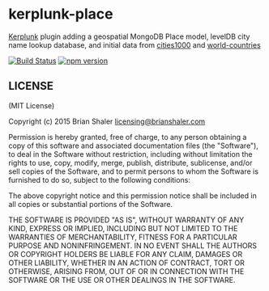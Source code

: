 # kerplunk-place

[Kerplunk](https://github.com/brianshaler/kerplunk) plugin adding a geospatial MongoDB Place model, levelDB city name lookup database, and initial data from [cities1000](https://www.npmjs.com/package/cities1000) and [world-countries](https://www.npmjs.com/package/world-countries)

[![Build Status](https://travis-ci.org/brianshaler/kerplunk-place.svg)](https://travis-ci.org/brianshaler/kerplunk-place)
[![npm version](https://img.shields.io/npm/v/kerplunk-place.svg)](https://www.npmjs.com/package/kerplunk-place)

## LICENSE

(MIT License)

Copyright (c) 2015 Brian Shaler <licensing@brianshaler.com>

Permission is hereby granted, free of charge, to any person obtaining
a copy of this software and associated documentation files (the
"Software"), to deal in the Software without restriction, including
without limitation the rights to use, copy, modify, merge, publish,
distribute, sublicense, and/or sell copies of the Software, and to
permit persons to whom the Software is furnished to do so, subject to
the following conditions:

The above copyright notice and this permission notice shall be
included in all copies or substantial portions of the Software.

THE SOFTWARE IS PROVIDED "AS IS", WITHOUT WARRANTY OF ANY KIND,
EXPRESS OR IMPLIED, INCLUDING BUT NOT LIMITED TO THE WARRANTIES OF
MERCHANTABILITY, FITNESS FOR A PARTICULAR PURPOSE AND
NONINFRINGEMENT. IN NO EVENT SHALL THE AUTHORS OR COPYRIGHT HOLDERS BE
LIABLE FOR ANY CLAIM, DAMAGES OR OTHER LIABILITY, WHETHER IN AN ACTION
OF CONTRACT, TORT OR OTHERWISE, ARISING FROM, OUT OF OR IN CONNECTION
WITH THE SOFTWARE OR THE USE OR OTHER DEALINGS IN THE SOFTWARE.
